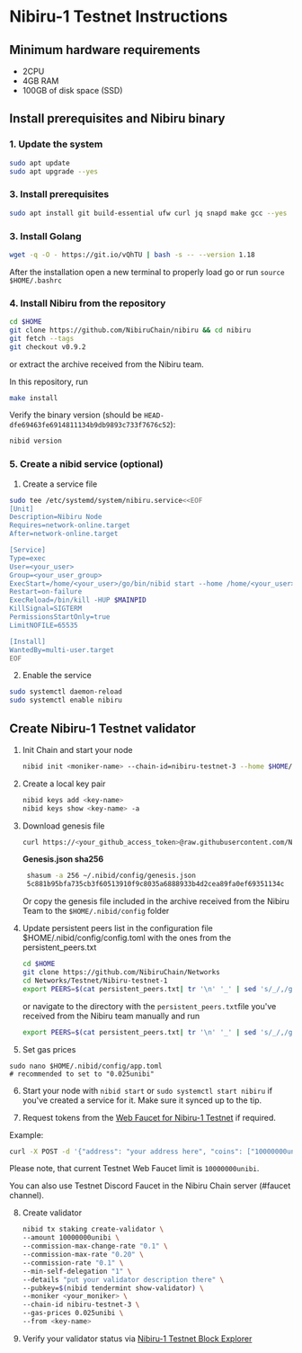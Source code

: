 # Nibiru-1 Testnet Instructions

## Minimum hardware requirements

- 2CPU
- 4GB RAM
- 100GB of disk space (SSD)

## Install prerequisites and Nibiru binary


### 1. Update the system

```bash
sudo apt update
sudo apt upgrade --yes
```

### 3. Install prerequisites

```bash
sudo apt install git build-essential ufw curl jq snapd make gcc --yes
```

### 3. Install Golang

```bash
wget -q -O - https://git.io/vQhTU | bash -s -- --version 1.18
```

After the installation open a new terminal to properly load go or run `source $HOME/.bashrc`

### 4. Install Nibiru from the repository

```bash
cd $HOME
git clone https://github.com/NibiruChain/nibiru && cd nibiru
git fetch --tags
git checkout v0.9.2
```
or extract the archive received from the Nibiru team.

In this repository, run 
```bash
make install
```

Verify the binary version (should be `HEAD-dfe69463fe6914811134b9db9893c733f7676c52`):

```bash
nibid version
```


### 5. Create a nibid service (optional)

1. Create a service file

```bash
sudo tee /etc/systemd/system/nibiru.service<<EOF
[Unit]
Description=Nibiru Node
Requires=network-online.target
After=network-online.target

[Service]
Type=exec
User=<your_user>
Group=<your_user_group>
ExecStart=/home/<your_user>/go/bin/nibid start --home /home/<your_user>/.nibid
Restart=on-failure
ExecReload=/bin/kill -HUP $MAINPID
KillSignal=SIGTERM
PermissionsStartOnly=true
LimitNOFILE=65535

[Install]
WantedBy=multi-user.target
EOF
``` 

2. Enable the service

```bash
sudo systemctl daemon-reload
sudo systemctl enable nibiru
```

## Create Nibiru-1 Testnet validator

1. Init Chain and start your node

   ```bash
   nibid init <moniker-name> --chain-id=nibiru-testnet-3 --home $HOME/.nibid
   ```

2. Create a local key pair

   ```bash
   nibid keys add <key-name>
   nibid keys show <key-name> -a
   ```

3. Download genesis file
   
   ```bash
   curl https://<your_github_access_token>@raw.githubusercontent.com/NibiruChain/Networks/main/Testnet/Nibiru-testnet-1/genesis.json > $HOME/.nibid/config/genesis.json
   ```

   **Genesis.json sha256**

   ```bash
    shasum -a 256 ~/.nibid/config/genesis.json
    5c881b95bfa735cb3f60513910f9c8035a6888933b4d2cea89fa0ef69351134c  /home/<user>/.nibid/config/genesis.json
   ```
   
   Or copy the genesis file included in the archive received from the Nibiru Team to the `$HOME/.nibid/config` folder
   
4. Update persistent peers list in the configuration file $HOME/.nibid/config/config.toml with the ones from the persistent_peers.txt
   ```bash
   cd $HOME
   git clone https://github.com/NibiruChain/Networks
   cd Networks/Testnet/Nibiru-testnet-1
   export PEERS=$(cat persistent_peers.txt| tr '\n' '_' | sed 's/_/,/g;s/,$//;s/^/"/;s/$/"/') && sed -i "s/persistent_peers = \"\"/persistent_peers = ${PEERS}/g" $HOME/.nibid/config/config.toml
   ```
   or navigate to the directory with the `persistent_peers.txt`file you've received from the Nibiru team manually and run
   ```bash
   export PEERS=$(cat persistent_peers.txt| tr '\n' '_' | sed 's/_/,/g;s/,$//;s/^/"/;s/$/"/') && sed -i "s/persistent_peers = \"\"/persistent_peers = ${PEERS}/g" $HOME/.nibid/config/config.toml
   ```
   

5. Set gas prices

```
sudo nano $HOME/.nibid/config/app.toml
# recommended to set to "0.025unibi"
```

6. Start your node with  `nibid start` or `sudo systemctl start nibiru` if you've created a service for it. Make sure it synced up to the tip.

7. Request tokens from the [Web Faucet for Nibiru-1 Testnet](http://ec2-35-172-193-127.compute-1.amazonaws.com:8003/) if required.

Example:
```bash
curl -X POST -d '{"address": "your address here", "coins": ["10000000unibi"]}' http://ec2-35-172-193-127.compute-1.amazonaws.com:8003
```
Please note, that current Testnet Web Faucet limit is `10000000unibi`.

You can also use Testnet Discord Faucet in the Nibiru Chain server (#faucet channel).

8. Create validator

   ```bash
   nibid tx staking create-validator \
   --amount 10000000unibi \
   --commission-max-change-rate "0.1" \
   --commission-max-rate "0.20" \
   --commission-rate "0.1" \
   --min-self-delegation "1" \
   --details "put your validator description there" \
   --pubkey=$(nibid tendermint show-validator) \
   --moniker <your_moniker> \
   --chain-id nibiru-testnet-3 \
   --gas-prices 0.025unibi \
   --from <key-name>
   ```

8. Verify your validator status via [Nibiru-1 Testnet Block Explorer](http://ec2-54-221-169-63.compute-1.amazonaws.com:3003/validators)
